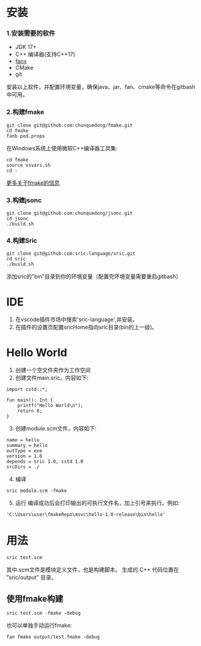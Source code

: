 

# 安装

### 1.安装需要的软件
- JDK 17+
- C++ 编译器(支持C++17)
- [fanx](https://github.com/fanx-dev/fanx/releases)
- CMake
- git

安装以上软件，并配置环境变量，确保java、jar、fan、cmake等命令在gitbash中可用。

### 2.构建fmake
```
git clone git@github.com:chunquedong/fmake.git
cd fmake
fanb pod.props
```

在Windows系统上使用微软C++编译器工具集:
```
cd fmake
source vsvars.sh
cd -
```

[更多关于fmake的信息](https://github.com/chunquedong/fmake)

### 3.构建jsonc
```
git clone git@github.com:chunquedong/jsonc.git
cd jsonc
./build.sh
```

### 4.构建Sric
```
git clone git@github.com:sric-language/sric.git
cd sric
./build.sh
```
添加sric的"bin"目录到你的环境变量（配置完环境变量需要重启gitbash）

# IDE

1. 在vscode插件市场中搜索'sric-language',并安装。
2. 在插件的设置页配置sricHome指向sric目录(bin的上一级)。

# Hello World

1. 创建一个空文件夹作为工作空间
2. 创建文件main.sric，内容如下:
```
import cstd::*;

fun main(): Int {
    printf("Hello World\n");
    return 0;
}

```

3. 创建module.scm文件，内容如下:
```
name = hello
summary = hello
outType = exe
version = 1.0
depends = sric 1.0, cstd 1.0
srcDirs = ./
```

4. 编译
```
sric module.scm -fmake
```

5. 运行
编译成功后会打印输出的可执行文件名，加上引号来执行。例如:
```
'C:\Users\user\fmakeRepo\msvc\hello-1.0-release\bin\hello'
```


# 用法

```
sric test.scm
```

其中.scm文件是模块定义文件，也是构建脚本。
生成的 C++ 代码位置在 "sric/output" 目录。

## 使用fmake构建
```
sric test.scm -fmake -debug
```

也可以单独手动运行fmake:
```
fan fmake output/test.fmake -debug
```
